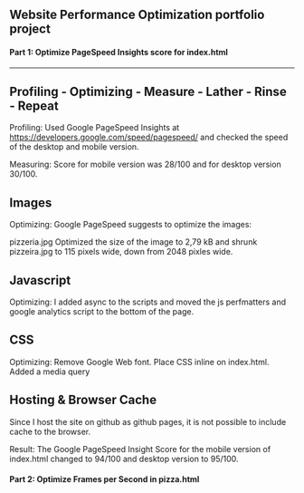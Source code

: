 ## Website Performance Optimization portfolio project

#### Part 1: Optimize PageSpeed Insights score for index.html

------------------------------------------------------------

Profiling - Optimizing - Measure - Lather - Rinse - Repeat
-----------------------------------------------------------
Profiling:
Used Google PageSpeed Insights at https://developers.google.com/speed/pagespeed/ and checked the speed of the desktop and mobile version.

Measuring:
Score for mobile version was 28/100 and for desktop version 30/100.


Images
----------
Optimizing:
Google PageSpeed suggests to optimize the images:

pizzeria.jpg
Optimized the size of the image to 2,79 kB and shrunk pizzeira.jpg to 115 pixels wide, down from 2048 pixles wide.

Javascript
------------

Optimizing:
I added async to the scripts and moved the js perfmatters and google analytics script to the bottom of the page.

CSS
-------------

Optimizing:
Remove Google Web font.
Place CSS inline on index.html.
Added a media query <link href="css/print.css" rel="stylesheet" media="print">

Hosting & Browser Cache
-----------------------
Since I host the site on github as github pages, it is not possible to include cache to the browser.  

Result:
The Google PageSpeed Insight Score for the mobile version of index.html changed to 94/100 and desktop version to 95/100.

#### Part 2: Optimize Frames per Second in pizza.html
